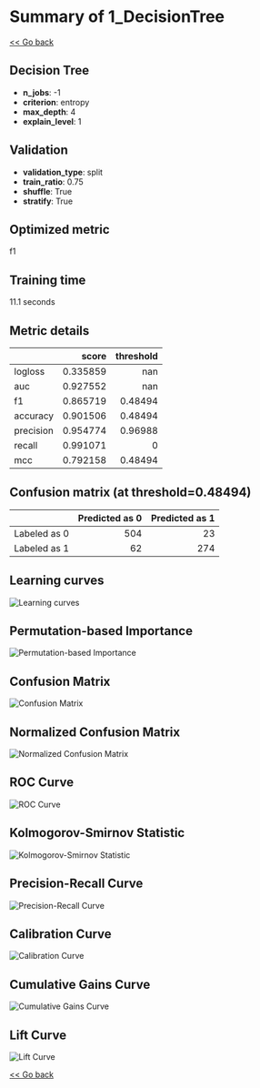 # Summary of 1_DecisionTree

[<< Go back](../README.md)


## Decision Tree
- **n_jobs**: -1
- **criterion**: entropy
- **max_depth**: 4
- **explain_level**: 1

## Validation
 - **validation_type**: split
 - **train_ratio**: 0.75
 - **shuffle**: True
 - **stratify**: True

## Optimized metric
f1

## Training time

11.1 seconds

## Metric details
|           |    score |   threshold |
|:----------|---------:|------------:|
| logloss   | 0.335859 |   nan       |
| auc       | 0.927552 |   nan       |
| f1        | 0.865719 |     0.48494 |
| accuracy  | 0.901506 |     0.48494 |
| precision | 0.954774 |     0.96988 |
| recall    | 0.991071 |     0       |
| mcc       | 0.792158 |     0.48494 |


## Confusion matrix (at threshold=0.48494)
|              |   Predicted as 0 |   Predicted as 1 |
|:-------------|-----------------:|-----------------:|
| Labeled as 0 |              504 |               23 |
| Labeled as 1 |               62 |              274 |

## Learning curves
![Learning curves](learning_curves.png)

## Permutation-based Importance
![Permutation-based Importance](permutation_importance.png)
## Confusion Matrix

![Confusion Matrix](confusion_matrix.png)


## Normalized Confusion Matrix

![Normalized Confusion Matrix](confusion_matrix_normalized.png)


## ROC Curve

![ROC Curve](roc_curve.png)


## Kolmogorov-Smirnov Statistic

![Kolmogorov-Smirnov Statistic](ks_statistic.png)


## Precision-Recall Curve

![Precision-Recall Curve](precision_recall_curve.png)


## Calibration Curve

![Calibration Curve](calibration_curve_curve.png)


## Cumulative Gains Curve

![Cumulative Gains Curve](cumulative_gains_curve.png)


## Lift Curve

![Lift Curve](lift_curve.png)



[<< Go back](../README.md)
